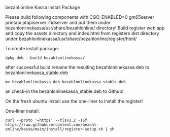 bezahl.online Kassa Install Package

Please build following components with CGO_ENABLED=0
    gm65server
    printapi
    ptapiserver
    rfidserver
and put them under
    bezahlonlinekassa/usr/share/bezahlonline/ directory!
Build register web app and copy the 
    assets directory
and
    index.html
from registers dist directory under 
    bezahlonlinekassa/usr/share/bezahlonline/register/html/

To create install package:    
```
dpkg-deb --build bezahlonlinekassa/
```

after successful build rename the resulting bezahlonlinekassa.deb to bezahlonlinekassa_stable.deb
```
mv bezahlonlinekassa.deb bezahlonlinekassa_stable.deb
```

an check-in the bezahlonlinekassa_stable.deb to Github!

On the fresh ubuntu install use the one-liner to install the register!

One-liner install:
```
curl --proto '=https' --tlsv1.2 -sSf https://raw.githubusercontent.com/bezahl-online/kassa/main/install/register-setup.sh | sh
```
